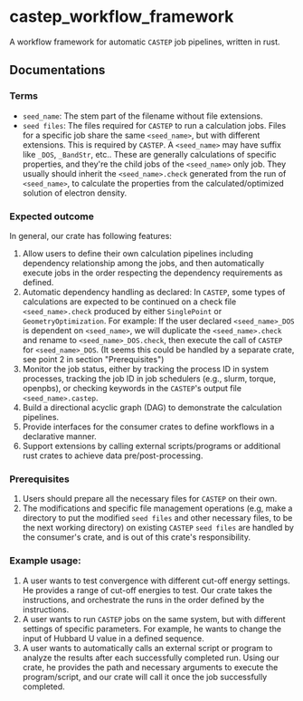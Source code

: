 # castep_workflow_framework

A workflow framework for automatic `CASTEP` job pipelines, written in rust.

## Documentations

### Terms

- `seed_name`: The stem part of the filename without file extensions.
- `seed files`: The files required for `CASTEP` to run a calculation jobs. Files for a specific job share the same `<seed_name>`, but with different extensions. This is required by `CASTEP`.
  A `<seed_name>` may have suffix like `_DOS`, `_BandStr`, etc.. These are generally calculations of specific properties, and they're the child jobs of the `<seed_name>` only job. They usually should inherit the `<seed_name>.check` generated from the run of `<seed_name>`, to calculate the properties from the calculated/optimized solution of electron density.

### Expected outcome

In general, our crate has following features:

1. Allow users to define their own calculation pipelines including dependency relationship among the jobs, and then automatically execute jobs in the order respecting the dependency requirements as defined.
2. Automatic dependency handling as declared: In `CASTEP`, some types of calculations are expected to be continued on a check file `<seed_name>.check` produced by either `SinglePoint` or `GeometryOptimization`. For example: If the user declared `<seed_name>_DOS` is dependent on `<seed_name>`, we will duplicate the `<seed_name>.check` and rename to `<seed_name>_DOS.check`, then execute the call of `CASTEP` for `<seed_name>_DOS`. (It seems this could be handled by a separate crate, see point 2 in section "Prerequisites")
3. Monitor the job status, either by tracking the process ID in system processes, tracking the job ID in job schedulers (e.g., slurm, torque, openpbs), or checking keywords in the `CASTEP`'s output file `<seed_name>.castep`.
4. Build a directional acyclic graph (DAG) to demonstrate the calculation pipelines.
5. Provide interfaces for the consumer crates to define workflows in a declarative manner.
6. Support extensions by calling external scripts/programs or additional rust crates to achieve data pre/post-processing.

### Prerequisites

1. Users should prepare all the necessary files for `CASTEP` on their own.
2. The modifications and specific file management operations (e.g, make a directory to put the modified `seed files` and other necessary files, to be the next working directory) on existing `CASTEP` `seed files` are handled by the consumer's crate, and is out of this crate's responsibility.

### Example usage:

1. A user wants to test convergence with different cut-off energy settings. He provides a range of cut-off energies to test. Our crate takes the instructions, and orchestrate the runs in the order defined by the instructions.
2. A user wants to run `CASTEP` jobs on the same system, but with different settings of specific parameters. For example, he wants to change the input of Hubbard U value in a defined sequence.
3. A user wants to automatically calls an external script or program to analyze the results after each successfully completed run. Using our crate, he provides the path and necessary arguments to execute the program/script, and our crate will call it once the job successfully completed.
